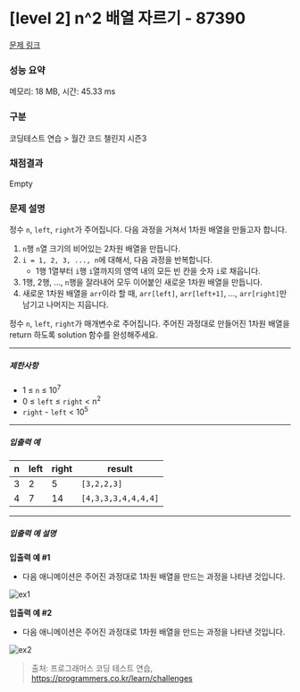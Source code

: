 # [level 2] n^2 배열 자르기 - 87390 

[문제 링크](https://school.programmers.co.kr/learn/courses/30/lessons/87390) 

### 성능 요약

메모리: 18 MB, 시간: 45.33 ms

### 구분

코딩테스트 연습 > 월간 코드 챌린지 시즌3

### 채점결과

Empty

### 문제 설명

<p>정수 <code>n</code>, <code>left</code>, <code>right</code>가 주어집니다. 다음 과정을 거쳐서 1차원 배열을 만들고자 합니다.</p>

<ol>
<li><code>n</code>행 <code>n</code>열 크기의 비어있는 2차원 배열을 만듭니다.</li>
<li><code>i = 1, 2, 3, ..., n</code>에 대해서, 다음 과정을 반복합니다.

<ul>
<li>1행 1열부터 <code>i</code>행 <code>i</code>열까지의 영역 내의 모든 빈 칸을 숫자 <code>i</code>로 채웁니다.</li>
</ul></li>
<li>1행, 2행, ..., <code>n</code>행을 잘라내어 모두 이어붙인 새로운 1차원 배열을 만듭니다.</li>
<li>새로운 1차원 배열을 <code>arr</code>이라 할 때, <code>arr[left]</code>, <code>arr[left+1]</code>, ..., <code>arr[right]</code>만 남기고 나머지는 지웁니다.</li>
</ol>

<p>정수 <code>n</code>, <code>left</code>, <code>right</code>가 매개변수로 주어집니다. 주어진 과정대로 만들어진 1차원 배열을 return 하도록 solution 함수를 완성해주세요.</p>

<hr>

<h5>제한사항</h5>

<ul>
<li>1 ≤ <code>n</code> ≤ 10<sup>7</sup></li>
<li>0 ≤ <code>left</code> ≤ <code>right</code> &lt; n<sup>2</sup></li>
<li><code>right</code> - <code>left</code> &lt; 10<sup>5</sup></li>
</ul>

<hr>

<h5>입출력 예</h5>
<table class="table">
        <thead><tr>
<th>n</th>
<th>left</th>
<th>right</th>
<th>result</th>
</tr>
</thead>
        <tbody><tr>
<td>3</td>
<td>2</td>
<td>5</td>
<td><code>[3,2,2,3]</code></td>
</tr>
<tr>
<td>4</td>
<td>7</td>
<td>14</td>
<td><code>[4,3,3,3,4,4,4,4]</code></td>
</tr>
</tbody>
      </table>
<hr>

<h5>입출력 예 설명</h5>

<p><strong>입출력 예 #1</strong></p>

<ul>
<li>다음 애니메이션은 주어진 과정대로 1차원 배열을 만드는 과정을 나타낸 것입니다.</li>
</ul>

<p><img src="https://grepp-programmers.s3.amazonaws.com/production/file_resource/103/FlattenedFills_ex1.gif" title="" alt="ex1"></p>

<p><strong>입출력 예 #2</strong></p>

<ul>
<li>다음 애니메이션은 주어진 과정대로 1차원 배열을 만드는 과정을 나타낸 것입니다.</li>
</ul>

<p><img src="https://grepp-programmers.s3.amazonaws.com/production/file_resource/104/FlattenedFills_ex2.gif" title="" alt="ex2"></p>


> 출처: 프로그래머스 코딩 테스트 연습, https://programmers.co.kr/learn/challenges